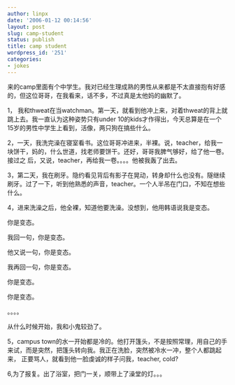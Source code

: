 ```yaml
---
author: linpx
date: '2006-01-12 00:14:56'
layout: post
slug: camp-student
status: publish
title: camp student
wordpress_id: '251'
categories:
- jokes
---
```


来的camp里面有个中学生。我对已经生理成熟的男性从来都是不太直接抱有好感的，但这位哥哥，在我看来，话不多，不过真是太他妈的幽默了。

1， 我和thweat在当watchman。第一天，就看到他冲上来，对着thweat的背上就跳上去。我一直认为这种姿势只有under
10的kids才作得出，今天总算是在一个15岁的男性中学生上看到，活像，两只狗在搞些什么。

2，一天，我洗完澡在寝室看书。这位哥哥冲进来，半裸。说，teacher，给我一块饼干，妈的，什么世道，找老师要饼干。还好，哥哥我脾气够好，给了他一卷。接过之
后，又说，teacher，再给我一卷。。。。他被我轰了出去。

3，第二天，我在刷牙。隐约看见背后有影子在晃动，转身却什么也没有。隧继续刷牙。过了一下，听到他熟悉的声音，teacher。一个人半吊在门口，不知在想些什么。

4，进来洗澡之后，他全裸，知道他要洗澡。没想到，他用韩语说我是变态。

你是变态。

我回一句，你是变态。

他又说一句，你是变态。

我再回一句，你是变态。

你是变态。

你是变态。

。。。。

从什么时候开始，我和小鬼较劲了。

5，campus town的水一开始都是冷的。他打开篷头，不是按照常理，用自己的手来试，而是突然，把篷头转向我。我正在洗脸，突然被冷水一冲，整个人都跳起来，
正要骂人，就看到他一脸虔诚的样子问我，teacher, cold?

6,为了报复。出了浴室，把门一关，顺带上了澡堂的灯。。。

